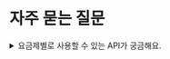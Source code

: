 # 자주 묻는 질문

<details>

<summary>요금제별로 사용할 수 있는 API가 궁금해요.</summary>

#### 각 요금제에서 사용할 수 있는 API는 아래와 같습니다. <a href="#api-types-by-plan" id="api-types-by-plan"></a>

스탠다드 요금제

* 구독자 API: 구독자 추가, 조회, 수정, 삭제 등
* 자동 이메일 API: 자동 이메일 발송 요청 등

프로 요금제

* 스탠다드 요금제의 모든 API
* 이메일 API: 이메일 생성, 조회, 수정, 삭제, 발송 등
* 그룹 API: 그룹 생성, 조회, 수정 삭제 등

엔터프라이즈 요금제

* 스탠다드, 프로 요금제의 모든 API
* 주소록 API: 주소록 생성, 조회, 수정, 삭제 등
* 발신자 이메일 주소 API: 발신자 이메일 주소 추가, 조회, 수정, 삭제 등

</details>

